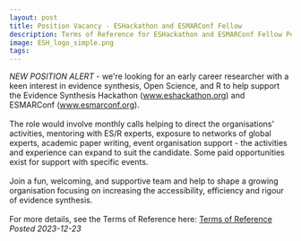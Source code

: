 ```yaml
---
layout: post
title: Position Vacancy - ESHackathon and ESMARConf Fellow
description: Terms of Reference for ESHackathon and ESMARConf Fellow Position
image: ESH_logo_simple.png
tags: 
---
```

<div class="clearfix">
<em>NEW POSITION ALERT</em> - we're looking for an early career researcher with a keen interest in evidence synthesis, Open Science, and R to help support the Evidence Synthesis Hackathon (<a href="https://www.eshackathon.org" target="_blank">www.eshackathon.org</a>) and ESMARConf (<a href="https://www.esmarconf.org" target="_blank">www.esmarconf.org</a>). <br>
<br>
The role would involve monthly calls helping to direct the organisations' activities, mentoring with ES/R experts, exposure to networks of global experts, academic paper writing, event organisation support - the activities and experience can expand to suit the candidate. Some paid opportunities exist for support with specific events.<br>
<br>
Join a fun, welcoming, and supportive team and help to shape a growing organisation focusing on increasing the accessibility, efficiency and rigour of evidence synthesis.<br>
<br>
For more details, see the Terms of Reference here: <a href="https://www.eshackathon.org/assets/docs/ToR_ESHackathon_and_ESMARConf_Fellow.pdf" target="_blank">Terms of Reference</a>  
<br>
<em>Posted 2023-12-23</em>

